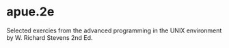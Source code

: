# apue.2e
Selected exercies from the advanced programming in the UNIX environment by W. Richard Stevens 2nd Ed.
